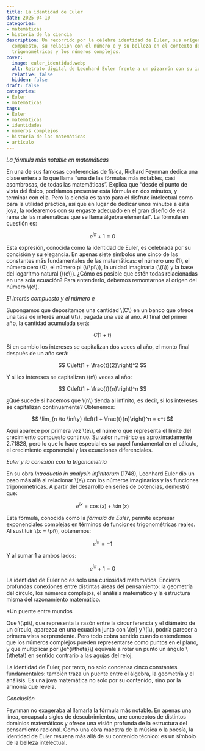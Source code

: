 ```yaml
---
title: La identidad de Euler
date: 2025-04-10
categories:
- matemáticas
- historia de la ciencia
description: Un recorrido por la célebre identidad de Euler, sus orígenes en el interés
  compuesto, su relación con el número e y su belleza en el contexto de las funciones
  trigonométricas y los números complejos.
cover:
  image: euler_identidad.webp
  alt: Retrato digital de Leonhard Euler frente a un pizarrón con su identidad matemática
  relative: false
  hidden: false
draft: false
categories:
- Euler
- matemáticas
tags:
- Euler
- matemáticas
- identidades
- números complejos
- historia de las matemáticas
- artículo
---
```


*La fórmula más notable en matemáticas*

En una de sus famosas conferencias de física, Richard Feynman dedica una clase entera a lo que llama “una de las fórmulas más notables, casi asombrosas, de todas las matemáticas”. Explica que “desde el punto de vista del físico, podríamos presentar esta fórmula en dos minutos, y terminar con ella. Pero la ciencia es tanto para el disfrute intelectual como para la utilidad práctica, así que en lugar de dedicar unos minutos a esta joya, la rodearemos con su engaste adecuado en el gran diseño de esa rama de las matemáticas que se llama álgebra elemental”. La fórmula en cuestión es:

$$
e^{i\pi} + 1 = 0
$$

Esta expresión, conocida como la identidad de Euler, es celebrada por su concisión y su elegancia. En apenas siete símbolos une cinco de las constantes más fundamentales de las matemáticas: el número uno (1), el número cero (0), el número pi (\\(\pi\\)), la unidad imaginaria (\\(i\\)) y la base del logaritmo natural (\\(e\\)). ¿Cómo es posible que estén todas relacionadas en una sola ecuación? Para entenderlo, debemos remontarnos al origen del número \\(e\\).

*El interés compuesto y el número e*

Supongamos que depositamos una cantidad \\(C\\) en un banco que ofrece una tasa de interés anual \\(t\\), pagada una vez al año. Al final del primer año, la cantidad acumulada será:

$$
C(1 + t)
$$

Si en cambio los intereses se capitalizan dos veces al año, el monto final después de un año será:

$$
C\left(1 + \frac{t}{2}\right)^2
$$

Y si los intereses se capitalizan \\(n\\) veces al año:

$$
C\left(1 + \frac{t}{n}\right)^n
$$

¿Qué sucede si hacemos que \\(n\\) tienda al infinito, es decir, si los intereses se capitalizan continuamente? Obtenemos:

$$
\lim_{n \to \infty} \left(1 + \frac{t}{n}\right)^n = e^t
$$

Aquí aparece por primera vez \\(e\\), el número que representa el límite del crecimiento compuesto continuo. Su valor numérico es aproximadamente 2.71828, pero lo que lo hace especial es su papel fundamental en el cálculo, el crecimiento exponencial y las ecuaciones diferenciales.

*Euler y la conexión con la trigonometría*

En su obra *Introductio in analysin infinitorum* (1748), Leonhard Euler dio un paso más allá al relacionar \\(e\\) con los números imaginarios y las funciones trigonométricas. A partir del desarrollo en series de potencias, demostró que:

$$
e^{ix} = \cos(x) + i\sin(x)
$$

Esta fórmula, conocida como la *fórmula de Euler*, permite expresar exponenciales complejas en términos de funciones trigonométricas reales. Al sustituir \\(x = \pi\\), obtenemos:

$$
e^{i\pi} = -1
$$

Y al sumar 1 a ambos lados:

$$
e^{i\pi} + 1 = 0
$$

La identidad de Euler no es solo una curiosidad matemática. Encierra profundas conexiones entre distintas áreas del pensamiento: la geometría del círculo, los números complejos, el análisis matemático y la estructura misma del razonamiento matemático.

*Un puente entre mundos

Que \\(\pi\\), que representa la razón entre la circunferencia y el diámetro de un círculo, aparezca en una ecuación junto con \\(e\\) y \\(i\\), podría parecer a primera vista sorprendente. Pero todo cobra sentido cuando entendemos que los números complejos pueden representarse como puntos en el plano, y que multiplicar por \\(e^{i\theta}\\) equivale a rotar un punto un ángulo \\(\theta\\) en sentido contrario a las agujas del reloj.

La identidad de Euler, por tanto, no solo condensa cinco constantes fundamentales: también traza un puente entre el álgebra, la geometría y el análisis. Es una joya matemática no solo por su contenido, sino por la armonía que revela.

*Conclusión*

Feynman no exageraba al llamarla la fórmula más notable. En apenas una línea, encapsula siglos de descubrimientos, une conceptos de distintos dominios matemáticos y ofrece una visión profunda de la estructura del pensamiento racional. Como una obra maestra de la música o la poesía, la identidad de Euler resuena más allá de su contenido técnico: es un símbolo de la belleza intelectual.
